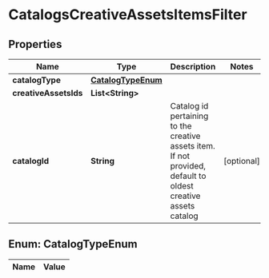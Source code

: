 

# CatalogsCreativeAssetsItemsFilter

## Properties

Name | Type | Description | Notes
------------ | ------------- | ------------- | -------------
**catalogType** | [**CatalogTypeEnum**](#CatalogTypeEnum) |  | 
**creativeAssetsIds** | **List&lt;String&gt;** |  | 
**catalogId** | **String** | Catalog id pertaining to the creative assets item. If not provided, default to oldest creative assets catalog |  [optional]


## Enum: CatalogTypeEnum

Name | Value
---- | -----




